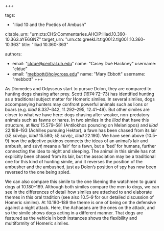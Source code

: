 +++

tags:
- "Iliad 10 and the Poetics of Ambush"

citable_urn: "urn:cts:CHS:Commentaries.AHCIP:Iliad.10.360-10.363.aYE6GNZ"
target_urn: "urn:cts:greekLit:tlg0012.tlg001:10.360-10.363"
title: "Iliad 10.360-363"

authors:
- email: "cldue@central.uh.edu"
  name: "Casey Dué Hackney"
  username: "cldue"
- email: "mebbott@holycross.edu"
  name: "Mary Ebbott"
  username: "mebbott"
+++

<p>As Diomedes and Odysseus start to pursue Dolon, they are compared to hunting dogs chasing after prey. Scott (1974:72–73) has identified hunting as a traditional subject matter for Homeric similes. In several similes, dogs accompanying hunters may confront powerful animals such as lions or boars (e.g. <em>Iliad</em> 8.337–342, 11.292–295, 12.41–49). But other similes are closer to what we have here: dogs chasing after weaker, non-predatory animals such as fawns or hares. In two similes in the <em>Iliad</em> that have this structure, at <em>Iliad</em> 15.579–581 (Antilokhos pouncing on Melanippos) and <em>Iliad</em> 22.188–193 (Achilles pursuing Hektor), a fawn has been chased from its lair (ἐξ εὐνῆφι, <em>Iliad</em> 15.580; ἐξ εὐνῆς, <em>Iliad</em> 22.190). We have seen above (10.5–9) how the adjective pukinos connects the ideas of an animal’s lair and ambush, and εὐνή means a ‘lair’ for a fawn, but a ‘bed’ for humans, further connecting the idea to night and sleeping. The animal in this simile has not explicitly been chased from its lair, but the association may be a traditional one for this kind of hunting simile, and it reverses the position of the ambusher and the ambushed, just as Dolon’s position of spy has now been reversed to the one being spied.</p><p>We can also compare this simile to the one likening the watchmen to guard dogs at 10.180–189. Although both similes compare the men to dogs, we can see in the differences of detail how similes are attached to and elaborate themes in this oral tradition (see also 10.5–9 for our detailed discussion of Homeric similes). At 10.180–189 the theme is one of being on the defensive against a night attack. Here, the Achaeans are the ones on the attack, and so the simile shows dogs acting in a different manner. That dogs are featured as the vehicle in both instances shows the flexibility and multiformity of Homeric similes.</p>